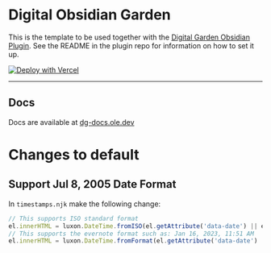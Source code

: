 # Digital Obsidian Garden
This is the template to be used together with the [Digital Garden Obsidian Plugin](https://github.com/oleeskild/Obsidian-Digital-Garden). 
See the README in the plugin repo for information on how to set it up.

[![Deploy with Vercel](https://vercel.com/button)](https://vercel.com/new/clone?repository-url=https://github.com/oleeskild/digitalgarden)

---
## Docs
Docs are available at [dg-docs.ole.dev](https://dg-docs.ole.dev/)

# Changes to default

## Support Jul 8, 2005 Date Format

In `timestamps.njk` make the following change:

```javascript
// This supports ISO standard format
el.innerHTML = luxon.DateTime.fromISO(el.getAttribute('data-date') || el.innerText).toFormat(TIMESTAMP_FORMAT);
// This supports the evernote format such as: Jan 16, 2023, 11:51 AM
el.innerHTML = luxon.DateTime.fromFormat(el.getAttribute('data-date') || el.innerText, 'MMM d, yyyy, h:mm a').toFormat(TIMESTAMP_FORMAT);
```
